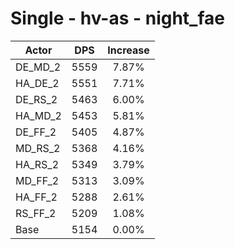 # Single - hv-as - night_fae
| Actor | DPS | Increase |
|---|:---:|:---:|
|DE_MD_2|5559|7.87%|
|HA_DE_2|5551|7.71%|
|DE_RS_2|5463|6.00%|
|HA_MD_2|5453|5.81%|
|DE_FF_2|5405|4.87%|
|MD_RS_2|5368|4.16%|
|HA_RS_2|5349|3.79%|
|MD_FF_2|5313|3.09%|
|HA_FF_2|5288|2.61%|
|RS_FF_2|5209|1.08%|
|Base|5154|0.00%|

